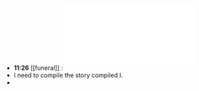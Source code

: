 - **11:26** [[funeral]] :  ![Funeral%2520Blues](../assets/Funeral%2520Blues.pdf)
- I need to compile the story compiled I.
-